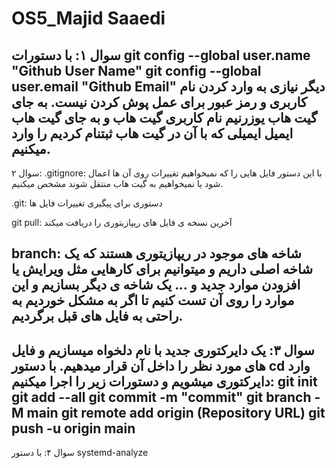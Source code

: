 # OS5_Majid Saaedi
سوال ۱:
با دستورات 
git config --global user.name "Github User Name" 
git config --global user.email "Github Email"
دیگر نیازی به وارد کردن نام کاربری و رمز عبور برای عمل پوش کردن نیست.
به جای گیت هاب یوزرنیم نام کاربری گیت هاب و به جای گیت هاب ایمیل ایمیلی که با آن در گیت هاب ثبتنام کردیم را وارد میکنیم.
-----------------------------
سوال ۲:
.gitignore:
با این دستور فایل هایی را که نمیخواهیم تغییرات روی آن ها اعمال شود یا نمیخواهیم به گیت هاب منتقل شوند مشخص میکنیم.

.git:
دستوری برای پیگیری تغییرات فایل ها

git pull:
آخرین نسخه ی فایل های ریپازیتوری را دریافت میکند

branch:
شاخه های موجود در ریپازیتوری هستند که یک شاخه اصلی داریم و میتوانیم برای کارهایی مثل ویرایش یا افزودن موارد جدید و ... یک شاخه ی دیگر بسازیم و این موارد را روی آن تست کنیم تا اگر به مشکل خوردیم به راحتی به فایل های قبل برگردیم.
-----------------------------
سوال ۳:
یک دایرکتوری جدید با نام دلخواه میسازیم و فایل های مورد نظر را داخل آن قرار میدهیم.
با دستور cd
وارد دایرکتوری میشویم و دستورات زیر را اجرا میکنیم:
git init
git add --all
git commit -m "commit"
git branch -M main
git remote add origin (Repository URL)
git push -u origin main
-----------------------------
سوال ۴:
با دستور
systemd-analyze
